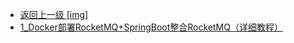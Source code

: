 - [返回上一级 [img]](page/后端/MQ/RocketMQ/img/)
- [1_Docker部署RocketMQ+SpringBoot整合RocketMQ（详细教程）](page/后端/MQ/RocketMQ/img/1_Docker部署RocketMQ+SpringBoot整合RocketMQ（详细教程）/)
